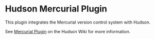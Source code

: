 Hudson Mercurial Plugin
=========================

This plugin integrates the Mercurial version control system with Hudson.

See [Mercurial Plugin](http://wiki.hudson-ci.org/display/HUDSON/Mercurial+Plugin) on the Hudson Wiki for more information.
